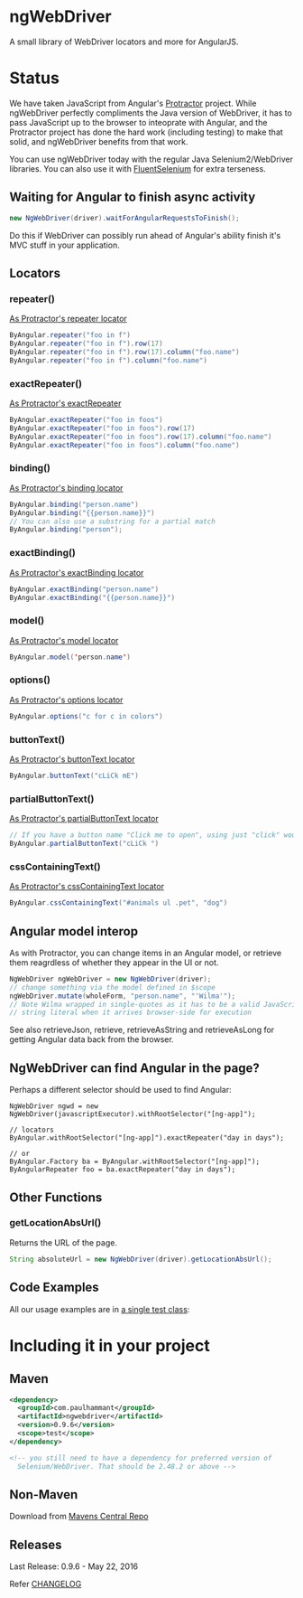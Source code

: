 # ngWebDriver

A small library of WebDriver locators and more for AngularJS.

# Status

We have taken JavaScript from Angular's [Protractor](https://github.com/angular/protractor) project. While ngWebDriver perfectly 
compliments the Java version of WebDriver, it has to pass JavaScript up to the browser to inteoprate with Angular, and the 
Protractor project has done the hard work (including testing) to make that solid, and ngWebDriver benefits from that work.

You can use ngWebDriver today with the regular Java Selenium2/WebDriver libraries. You can also use it with 
[FluentSelenium](https://github.com/SeleniumHQ/fluent-selenium) for extra terseness.

## Waiting for Angular to finish async activity

```java
new NgWebDriver(driver).waitForAngularRequestsToFinish();
```

Do this if WebDriver can possibly run ahead of Angular's ability finish it's MVC stuff in your application. 

## Locators

### repeater()

[As Protractor's repeater locator](https://angular.github.io/protractor/#/api?view=ProtractorBy.prototype.repeater) 

```java
ByAngular.repeater("foo in f")
ByAngular.repeater("foo in f").row(17)
ByAngular.repeater("foo in f").row(17).column("foo.name")
ByAngular.repeater("foo in f").column("foo.name")
```

### exactRepeater()

[As Protractor's exactRepeater](https://angular.github.io/protractor/#/api?view=ProtractorBy.prototype.exactRepeater)

```java
ByAngular.exactRepeater("foo in foos")
ByAngular.exactRepeater("foo in foos").row(17)
ByAngular.exactRepeater("foo in foos").row(17).column("foo.name")
ByAngular.exactRepeater("foo in foos").column("foo.name")
```


### binding()

[As Protractor's binding locator](https://angular.github.io/protractor/#/api?view=ProtractorBy.prototype.binding)

```java
ByAngular.binding("person.name")
ByAngular.binding("{{person.name}}")
// You can also use a substring for a partial match
ByAngular.binding("person");

```

### exactBinding()

[As Protractor's exactBinding locator](https://angular.github.io/protractor/#/api?view=ProtractorBy.prototype.exactBinding)

```java
ByAngular.exactBinding("person.name")
ByAngular.exactBinding("{{person.name}}")
```

### model()

[As Protractor's model locator](https://angular.github.io/protractor/#/api?view=ProtractorBy.prototype.model)

```java
ByAngular.model('person.name')
```

### options()

[As Protractor's options locator](https://angular.github.io/protractor/#/api?view=ProtractorBy.prototype.options)

```java
ByAngular.options("c for c in colors")
```
### buttonText()

[As Protractor's buttonText locator](https://angular.github.io/protractor/#/api?view=ProtractorBy.prototype.buttonText)

```java
ByAngular.buttonText("cLiCk mE")
```

### partialButtonText()

[As Protractor's partialButtonText locator](https://angular.github.io/protractor/#/api?view=ProtractorBy.prototype.partialButtonText)

```java
// If you have a button name "Click me to open", using just "click" would do if you partialButtonText
ByAngular.partialButtonText("cLiCk ")
```


### cssContainingText()

[As Protractor's cssContainingText locator](https://angular.github.io/protractor/#/api?view=ProtractorBy.prototype.cssContainingText)

```java
ByAngular.cssContainingText("#animals ul .pet", "dog")
```

## Angular model interop

As with Protractor, you can change items in an Angular model, or retrieve them reagrdless of whether they appear in the UI or not.

```java
NgWebDriver ngWebDriver = new NgWebDriver(driver);
// change something via the model defined in $scope 
ngWebDriver.mutate(wholeForm, "person.name", "'Wilma'");
// Note Wilma wrapped in single-quotes as it has to be a valid JavaScript 
// string literal when it arrives browser-side for execution 
```

See also retrieveJson, retrieve, retrieveAsString and retrieveAsLong for getting Angular data back from the browser.

## NgWebDriver can find Angular in the page?

Perhaps a different selector should be used to find Angular:

```
NgWebDriver ngwd = new NgWebDriver(javascriptExecutor).withRootSelector("[ng-app]");

// locators
ByAngular.withRootSelector("[ng-app]").exactRepeater("day in days");

// or
ByAngular.Factory ba = ByAngular.withRootSelector("[ng-app]");
ByAngularRepeater foo = ba.exactRepeater("day in days");

```

## Other Functions

### getLocationAbsUrl()

Returns the URL of the page.

```java
String absoluteUrl = new NgWebDriver(driver).getLocationAbsUrl();
```

## Code Examples

All our usage examples are in [a single test class](https://github.com/paul-hammant/ngWebDriver/blob/master/src/test/java/com/paulhammant/ngwebdriver/AngularAndWebDriverTest.java): 


# Including it in your project

## Maven

```xml
<dependency>
  <groupId>com.paulhammant</groupId>
  <artifactId>ngwebdriver</artifactId>
  <version>0.9.6</version>
  <scope>test</scope>
</dependency>

<!-- you still need to have a dependency for preferred version of 
  Selenium/WebDriver. That should be 2.48.2 or above -->
```

## Non-Maven

Download from [Mavens Central Repo](http://search.maven.org/#search%7Cga%7C1%7Ca%3A%22ngwebdriver%22)

## Releases

Last Release: 0.9.6 - May 22, 2016

Refer [CHANGELOG](./CHANGELOG.md)
